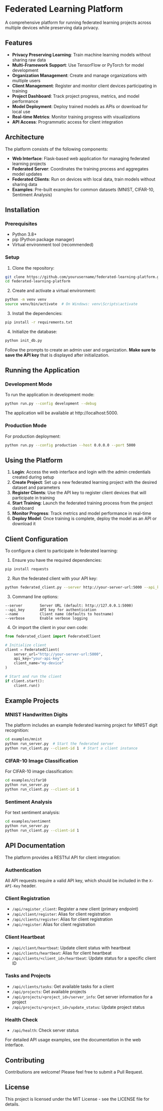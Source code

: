 # Federated Learning Platform

A comprehensive platform for running federated learning projects across multiple devices while preserving data privacy.

## Features

- **Privacy Preserving Learning**: Train machine learning models without sharing raw data
- **Multi-Framework Support**: Use TensorFlow or PyTorch for model development
- **Organization Management**: Create and manage organizations with multiple users
- **Client Management**: Register and monitor client devices participating in training
- **Project Dashboard**: Track project progress, metrics, and model performance
- **Model Deployment**: Deploy trained models as APIs or download for local use
- **Real-time Metrics**: Monitor training progress with visualizations
- **API Access**: Programmatic access for client integration

## Architecture

The platform consists of the following components:

- **Web Interface**: Flask-based web application for managing federated learning projects
- **Federated Server**: Coordinates the training process and aggregates model updates
- **Federated Clients**: Run on devices with local data, train models without sharing data
- **Examples**: Pre-built examples for common datasets (MNIST, CIFAR-10, Sentiment Analysis)

## Installation

### Prerequisites

- Python 3.8+
- pip (Python package manager)
- Virtual environment tool (recommended)

### Setup

1. Clone the repository:
```bash
git clone https://github.com/yourusername/federated-learning-platform.git
cd federated-learning-platform
```

2. Create and activate a virtual environment:
```bash
python -m venv venv
source venv/bin/activate  # On Windows: venv\Scripts\activate
```

3. Install the dependencies:
```bash
pip install -r requirements.txt
```

4. Initialize the database:
```bash
python init_db.py
```
Follow the prompts to create an admin user and organization. **Make sure to save the API key** that is displayed after initialization.

## Running the Application

### Development Mode

To run the application in development mode:

```bash
python run.py --config development --debug
```

The application will be available at http://localhost:5000.

### Production Mode

For production deployment:

```bash
python run.py --config production --host 0.0.0.0 --port 5000
```

## Using the Platform

1. **Login**: Access the web interface and login with the admin credentials created during setup
2. **Create Project**: Set up a new federated learning project with the desired dataset and parameters
3. **Register Clients**: Use the API key to register client devices that will participate in training
4. **Start Training**: Launch the federated training process from the project dashboard
5. **Monitor Progress**: Track metrics and model performance in real-time
6. **Deploy Model**: Once training is complete, deploy the model as an API or download it

## Client Configuration

To configure a client to participate in federated learning:

1. Ensure you have the required dependencies:
```bash
pip install requests
```

2. Run the federated client with your API key:
```bash
python federated_client.py --server http://your-server-url:5000 --api_key your-api-key
```

3. Command line options:
```
--server        Server URL (default: http://127.0.0.1:5000)
--api_key       API key for authentication
--name          Client name (defaults to hostname)
--verbose       Enable verbose logging
```

4. Or import the client in your own code:
```python
from federated_client import FederatedClient

# Initialize client
client = FederatedClient(
    server_url="http://your-server-url:5000",
    api_key="your-api-key",
    client_name="my-device"
)

# Start and run the client
if client.start():
    client.run()
```

## Example Projects

### MNIST Handwritten Digits

The platform includes an example federated learning project for MNIST digit recognition:

```bash
cd examples/mnist
python run_server.py  # Start the federated server
python run_client.py --client-id 1  # Start a client instance
```

### CIFAR-10 Image Classification

For CIFAR-10 image classification:

```bash
cd examples/cifar10
python run_server.py
python run_client.py --client-id 1
```

### Sentiment Analysis

For text sentiment analysis:

```bash
cd examples/sentiment
python run_server.py
python run_client.py --client-id 1
```

## API Documentation

The platform provides a RESTful API for client integration:

### Authentication
All API requests require a valid API key, which should be included in the `X-API-Key` header.

### Client Registration
- `/api/register_client`: Register a new client (primary endpoint)
- `/api/client/register`: Alias for client registration
- `/api/clients/register`: Alias for client registration
- `/api/register`: Alias for client registration

### Client Heartbeat
- `/api/client/heartbeat`: Update client status with heartbeat
- `/api/clients/heartbeat`: Alias for client heartbeat
- `/api/clients/<client_id>/heartbeat`: Update status for a specific client ID

### Tasks and Projects
- `/api/clients/tasks`: Get available tasks for a client
- `/api/projects`: Get available projects
- `/api/projects/<project_id>/server_info`: Get server information for a project
- `/api/projects/<project_id>/update_status`: Update project status

### Health Check
- `/api/health`: Check server status

For detailed API usage examples, see the documentation in the web interface.

## Contributing

Contributions are welcome! Please feel free to submit a Pull Request.

## License

This project is licensed under the MIT License - see the LICENSE file for details. 